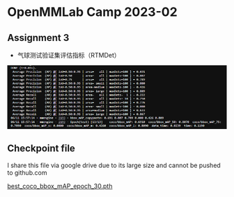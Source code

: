 # OpenMMLab Camp 2023-02

## Assignment 3
- 气球测试验证集评估指标（RTMDet）

![model_checkpoint_valuation.png](./model_checkpoint_valuation.png)

## Checkpoint file
I share this file via google drive due to its large size and cannot be pushed to github.com

 [best_coco_bbox_mAP_epoch_30.pth](https://drive.google.com/file/d/10qg_eDAACZ1Rfxv_8gLc_xwKCrzNrB6B/view?usp=sharing)


